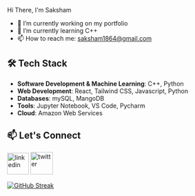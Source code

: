  Hi There, I'm Saksham
- 🔭 I’m currently working on my portfolio
- 🌱 I’m currently learning  C++ 
- 📫 How to reach me: saksham1864@gmail.com 

## 🛠️ Tech Stack
- **Software Development & Machine Learning**: C++, Python
- **Web Development**: React, Tailwind CSS, Javascript, Python
- **Databases**: mySQL, MangoDB
- **Tools**: Jupyter Notebook, VS Code, Pycharm
- **Cloud**: Amazon Web Services
  
## 📫 Let's Connect

[<img src='https://img.icons8.com/?size=100&id=44019&format=png&color=000000' alt='linkedin' height='50'>](https://www.linkedin.com/in/sakshamsharma24/)   [<img src='https://img.icons8.com/?size=100&id=bG29Ckcdp6YP&format=png&color=000000' alt='twitter' height='52'>](https://twitter.com/@fawkesverse)

[![GitHub Streak](https://streak-stats.demolab.com?user=saksham1864&theme=dark)](https://git.io/streak-stats)
